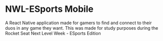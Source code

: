 # NWL-ESports Mobile

A React Native application made for gamers to find and connect to their duos in any game they want. This was made for study purposes during the Rocket Seat Next Level Week - ESports Edition
